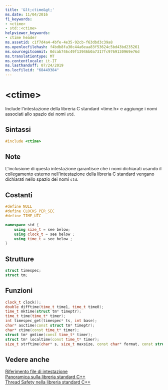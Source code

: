 ```yaml
---
title: '&lt;ctime&gt;'
ms.date: 11/04/2016
f1_keywords:
- <ctime>
- std::<ctime>
helpviewer_keywords:
- ctime header
ms.assetid: c1f7d4a4-4bfe-4e35-92cb-f63dbd3c39a8
ms.openlocfilehash: f4bdb8fa30c44a6eaa83f53624c5bd43bd235261
ms.sourcegitcommit: 0dcab746c49f13946b0a7317fc9769130969e76d
ms.translationtype: MT
ms.contentlocale: it-IT
ms.lasthandoff: 07/24/2019
ms.locfileid: "68449384"
---
```

# <a name="ltctimegt"></a>&lt;ctime&gt;

Include l'intestazione della libreria C standard \<time.h> e aggiunge i nomi associati allo spazio dei nomi `std`.

## <a name="syntax"></a>Sintassi

```cpp
#include <ctime>
```

## <a name="remarks"></a>Note

L'inclusione di questa intestazione garantisce che i nomi dichiarati usando il collegamento esterno nell'intestazione della libreria C standard vengano dichiarati nello spazio dei nomi `std`.

## <a name="constants"></a>Costanti

```cpp
#define NULL
#define CLOCKS_PER_SEC
#define TIME_UTC

namespace std {
    using size_t = see below;
    using clock_t = see below ;
    using time_t = see below ;
}
```
    
## <a name="structures"></a>Strutture
    
```cpp
struct timespec;
struct tm;
```
    
## <a name="functions"></a>Funzioni

```cpp
clock_t clock();
double difftime(time_t time1, time_t time0);
time_t mktime(struct tm* timeptr);
time_t time(time_t* timer);
int timespec_get(timespec* ts, int base);
char* asctime(const struct tm* timeptr);
char* ctime(const time_t* timer);
struct tm* gmtime(const time_t* timer);
struct tm* localtime(const time_t* timer);
size_t strftime(char* s, size_t maxsize, const char* format, const struct tm* timeptr);
```

## <a name="see-also"></a>Vedere anche

[Riferimento file di intestazione](../standard-library/cpp-standard-library-header-files.md)\
[Panoramica sulla libreria standard C++](../standard-library/cpp-standard-library-overview.md)\
[Thread Safety nella libreria standard C++](../standard-library/thread-safety-in-the-cpp-standard-library.md)
